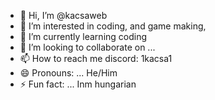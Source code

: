 - 👋 Hi, I’m @kacsaweb
- 👀 I’m interested in coding, and game making,
- 🌱 I’m currently learning coding
- 💞️ I’m looking to collaborate on ...
- 📫 How to reach me discord: 1kacsa1
- 😄 Pronouns: ... He/Him
- ⚡ Fun fact: ... Inm hungarian

<!---
kacsaweb/kacsaweb is a ✨ special ✨ repository because its `README.md` (this file) appears on your GitHub profile.
You can click the Preview link to take a look at your changes.
--->
